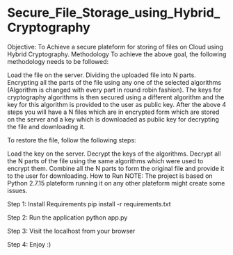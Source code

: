 # Secure_File_Storage_using_Hybrid_Cryptography

Objective: To Achieve a secure plateform for storing of files on Cloud using Hybrid Cryptography.
Methodology
To achieve the above goal, the following methodology needs to be followed:

Load the file on the server.
Dividing the uploaded file into N parts.
Encrypting all the parts of the file using any one of the selected algorithms (Algorithm is changed with every part in round robin fashion).
The keys for cryptography algorithms is then secured using a different algorithm and the key for this algorithm is provided to the user as public key.
After the above 4 steps you will have a N files which are in encrypted form which are stored on the server and a key which is downloaded as public key for decrypting the file and downloading it.

To restore the file, follow the following steps:

Load the key on the server.
Decrypt the keys of the algorithms.
Decrypt all the N parts of the file using the same algorithms which were used to encrypt them.
Combine all the N parts to form the original file and provide it to the user for downloading.
How to Run
NOTE: The project is based on Python 2.7.15 plateform running it on any other plateform might create some issues.

Step 1: Install Requirements
pip install -r requirements.txt

Step 2: Run the application
python app.py

Step 3: Visit the localhost from your browser

Step 4: Enjoy :)
